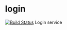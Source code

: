 # login
[![Build Status](https://travis-ci.org/microservices-demo/login.svg?branch=separatedservice)](https://travis-ci.org/microservices-demo/login)
Login service
